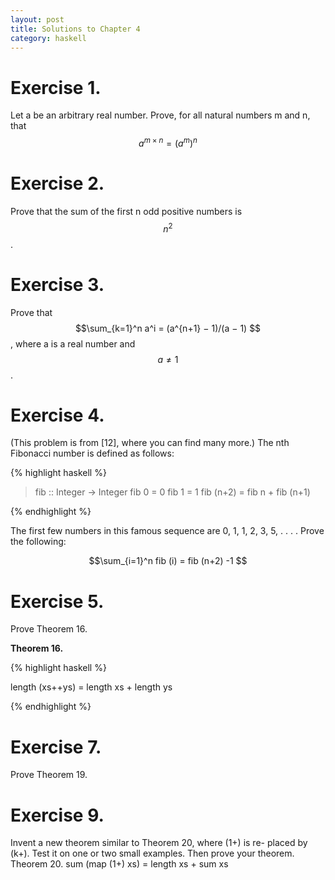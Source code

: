 ```yaml
---
layout: post
title: Solutions to Chapter 4
category: haskell
---
```


Exercise 1.
===========
Let a be an arbitrary real number. Prove, for all natural numbers
m and n, that $$a^{m \times n} = (a^m)^n $$

Exercise 2.
===========
Prove that the sum of the first n odd positive numbers is $$n^2 $$.



Exercise 3.
===========
Prove that $$\sum_{k=1}^n a^i =  (a^{n+1} − 1)/(a − 1) $$
, where a is a real number and $$ a \neq 1 $$.


Exercise 4.
==========
(This problem is from [12], where you can find many more.)
The nth Fibonacci number is defined as follows:


{% highlight haskell %}

> fib :: Integer -> Integer
> fib 0 = 0
> fib 1 = 1
> fib (n+2) = fib n + fib (n+1)

{% endhighlight %}


The first few numbers in this famous sequence are 0, 1, 1, 2, 3, 5, . . . .
Prove the following:

$$\sum_{i=1}^n fib (i) =  fib (n+2) -1  $$



Exercise 5.
==========
Prove Theorem 16.

**Theorem 16.**

{% highlight haskell %}

length (xs++ys) = length xs + length ys

{% endhighlight %}

Exercise 7.
==========
Prove Theorem 19.

Exercise 9.
===========
Invent a new theorem similar to Theorem 20, where (1+) is re-
placed by (k+). Test it on one or two small examples. Then prove your
theorem.
Theorem 20. sum (map (1+) xs) = length xs + sum xs
